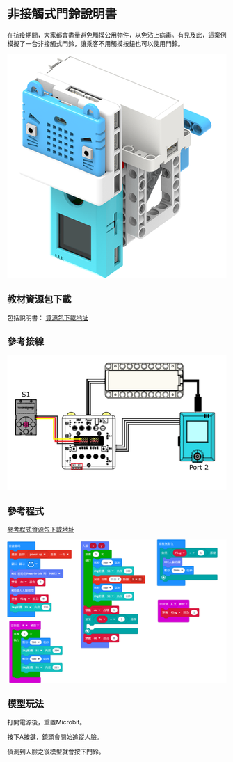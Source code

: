# 非接觸式門鈴說明書

在抗疫期間，大家都會盡量避免觸摸公用物件，以免沾上病毒。有見及此，這案例模擬了一台非接觸式門鈴，讓乘客不用觸摸按鈕也可以使用門鈴。

![](../../images/bell.png)

## 教材資源包下載

包括說明書： [資源包下載地址](https://bit.ly/AIHealthCareSetBuildingGuide)

## 參考接線

![](./images/bellcon.png)

## 參考程式

[參考程式資源包下載地址](https://bit.ly/AIHealthCareSetHex)

![](./images/bellcode.png)

## 模型玩法

打開電源後，重置Microbit。

按下A按鍵，鏡頭會開始追蹤人臉。

偵測到人臉之後模型就會按下門鈴。





